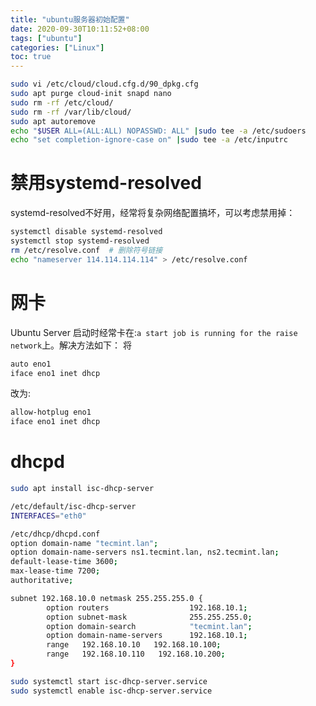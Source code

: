 ```yaml
---
title: "ubuntu服务器初始配置"
date: 2020-09-30T10:11:52+08:00
tags: ["ubuntu"]
categories: ["Linux"]
toc: true
---
```


```zsh
sudo vi /etc/cloud/cloud.cfg.d/90_dpkg.cfg
sudo apt purge cloud-init snapd nano
sudo rm -rf /etc/cloud/
sudo rm -rf /var/lib/cloud/
sudo apt autoremove
echo "$USER ALL=(ALL:ALL) NOPASSWD: ALL" |sudo tee -a /etc/sudoers
echo "set completion-ignore-case on" |sudo tee -a /etc/inputrc
```

# 禁用systemd-resolved
systemd-resolved不好用，经常将复杂网络配置搞坏，可以考虑禁用掉：
```zsh
systemctl disable systemd-resolved
systemctl stop systemd-resolved
rm /etc/resolve.conf  # 删除符号链接
echo "nameserver 114.114.114.114" > /etc/resolve.conf
```

# 网卡
Ubuntu Server 启动时经常卡在:`a start job is running for the raise network`上。解决方法如下：
将
```zsh
auto eno1
iface eno1 inet dhcp
``` 
改为:
```zsh
allow-hotplug eno1
iface eno1 inet dhcp
```
# dhcpd
```zsh
sudo apt install isc-dhcp-server

/etc/default/isc-dhcp-server 
INTERFACES="eth0"

/etc/dhcp/dhcpd.conf
option domain-name "tecmint.lan";
option domain-name-servers ns1.tecmint.lan, ns2.tecmint.lan;
default-lease-time 3600; 
max-lease-time 7200;
authoritative;

subnet 192.168.10.0 netmask 255.255.255.0 {
        option routers                  192.168.10.1;
        option subnet-mask              255.255.255.0;
        option domain-search            "tecmint.lan";
        option domain-name-servers      192.168.10.1;
        range   192.168.10.10   192.168.10.100;
        range   192.168.10.110   192.168.10.200;
}

sudo systemctl start isc-dhcp-server.service
sudo systemctl enable isc-dhcp-server.service
```